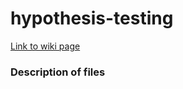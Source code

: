 # hypothesis-testing
[Link to wiki page](https://github.com/gladstone-institutes/Bioinformatics-Workshops/wiki/Hypothesis-Testing)

### Description of files
